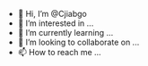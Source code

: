 - 👋 Hi, I’m @Cjiabgo
- 👀 I’m interested in ...
- 🌱 I’m currently learning ...
- 💞️ I’m looking to collaborate on ...
- 📫 How to reach me ...

<!---
Cjiabgo/Cjiabgo is a ✨ special ✨ repository because its `README.md` (this file) appears on your GitHub profile.
You can click the Preview link to take a look at your changes.
--->
